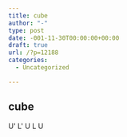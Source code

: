 ```yaml
---
title: cube
author: "-"
type: post
date: -001-11-30T00:00:00+00:00
draft: true
url: /?p=12188
categories:
  - Uncategorized

---
```

## cube
U' L' U L U